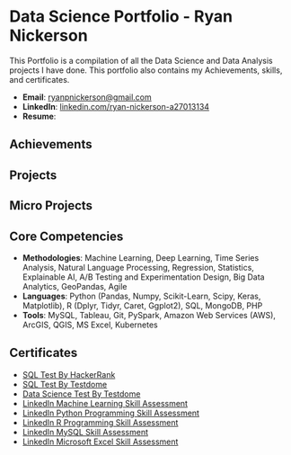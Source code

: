 # Data Science Portfolio - Ryan Nickerson
This Portfolio is a compilation of all the Data Science and Data Analysis projects I have done. This portfolio also contains my Achievements, skills, and certificates.

- **Email**: [ryanpnickerson@gmail.com](ryanpnickerson@gmail.com)
- **LinkedIn**: [linkedin.com/ryan-nickerson-a27013134](https://www.linkedin.com/in/ryan-nickerson-a27013134/)
- **Resume**: 

## Achievements


## Projects



## Micro Projects

 
## Core Competencies

- **Methodologies**: Machine Learning, Deep Learning, Time Series Analysis, Natural Language Processing, Regression, Statistics, Explainable AI, A/B Testing and Experimentation Design, Big Data Analytics, GeoPandas, Agile
- **Languages**: Python (Pandas, Numpy, Scikit-Learn, Scipy, Keras, Matplotlib), R (Dplyr, Tidyr, Caret, Ggplot2), SQL, MongoDB, PHP
- **Tools**: MySQL, Tableau, Git, PySpark, Amazon Web Services (AWS), ArcGIS, QGIS, MS Excel, Kubernetes

## Certificates

- [SQL Test By HackerRank]()
- [SQL Test By Testdome]()
- [Data Science Test By Testdome]()
- [LinkedIn Machine Learning Skill Assessment]()
- [LinkedIn Python Programming Skill Assessment]()
- [LinkedIn R Programming Skill Assessment]()
- [LinkedIn MySQL Skill Assessment]()
- [LinkedIn Microsoft Excel Skill Assessment]()
